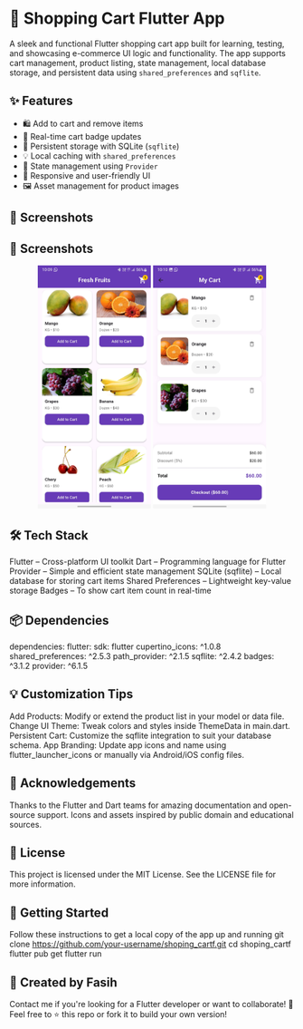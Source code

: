 # 🛒 Shopping Cart Flutter App

A sleek and functional Flutter shopping cart app built for learning, testing, and showcasing e-commerce UI logic and functionality. The app supports cart management, product listing, state management, local database storage, and persistent data using `shared_preferences` and `sqflite`.

## ✨ Features

- 🛍️ Add to cart and remove items
- 🧮 Real-time cart badge updates
- 💾 Persistent storage with SQLite (`sqflite`)
- 💡 Local caching with `shared_preferences`
- 🔄 State management using `Provider`
- 📱 Responsive and user-friendly UI
- 🖼️ Asset management for product images

## 📸 Screenshots

<h2>📸 Screenshots</h2>
<p align="center">
  <img src="lib/screenshots/Screenshot_20250624_100941.jpg" alt="Home" width="200"/>
  <img src="lib/screenshots/Screenshot_20250624_101008.jpg" alt="About" width="200"/>
</p>


## 🛠️ Tech Stack

Flutter – Cross-platform UI toolkit
Dart – Programming language for Flutter
Provider – Simple and efficient state management
SQLite (sqflite) – Local database for storing cart items
Shared Preferences – Lightweight key-value storage
Badges – To show cart item count in real-time

## 📦 Dependencies

dependencies:
  flutter:
    sdk: flutter
  cupertino_icons: ^1.0.8
  shared_preferences: ^2.5.3
  path_provider: ^2.1.5
  sqflite: ^2.4.2
  badges: ^3.1.2
  provider: ^6.1.5

  ## 💡 Customization Tips
  
  Add Products: Modify or extend the product list in your model or data file.
Change UI Theme: Tweak colors and styles inside ThemeData in main.dart.
Persistent Cart: Customize the sqflite integration to suit your database schema.
App Branding: Update app icons and name using flutter_launcher_icons or manually via Android/iOS config files.

## 🙌 Acknowledgements

Thanks to the Flutter and Dart teams for amazing documentation and open-source support.
Icons and assets inspired by public domain and educational sources.

## 📄 License

This project is licensed under the MIT License.
See the LICENSE file for more information.

## 🚀 Getting Started

Follow these instructions to get a local copy of the app up and running
git clone https://github.com/your-username/shoping_cartf.git
cd shoping_cartf
flutter pub get
flutter run

## 💼 Created by Fasih

Contact me if you're looking for a Flutter developer or want to collaborate!
💬 Feel free to ⭐ this repo or fork it to build your own version!
